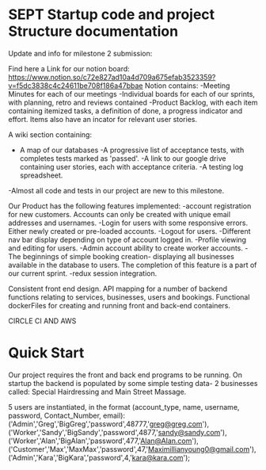 # SEPT Startup code and  project Structure documentation 
Update and info for milestone 2 submission:

Find here a Link for our notion board: https://www.notion.so/c72e827ad10a4d709a675efab3523359?v=f5dc3838c4c24611be708f186a47bbae
Notion contains:
-Meeting Minutes for each of our meetings
-Individual boards for each of our sprints, with planning, retro and reviews contained
-Product Backlog, with each item containing itemized tasks, a definition of done, a progress indicator and effort. Items also have an incator for relevant user stories. 

A wiki section containing:
- A map of our databases
-A progressive list of acceptance tests, with completes tests marked as 'passed'.
-A link to our google drive containing user stories, each with acceptance criteria.
-A testing log spreadsheet.

-Almost all code and tests in our project are new to this milestone.

Our Product has the following features implemented:
-account registration for new customers. Accounts can only be created with unique email addresses and usernames. 
-Login for users with some responsive errors. Either newly created or pre-loaded accounts. 
-Logout for users. 
-Different nav bar display depending on type of account logged in.
-Profile viewing and editing for users. 
-Admin account ability to create worker accounts. 
-The beginnings of simple booking creation- displaying all businesses available in the database to users. The completion of this feature is a part of our current sprint. 
-redux session integration. 

Consistent front end design.
API mapping for a number of backend functions relating to services, businesses, users and bookings. 
Functional dockerFiles for creating and running front and back-end containers. 

CIRCLE CI AND AWS


# Quick Start
Our project requires the front and back end programs to be running. 
On startup the backend is populated by some simple testing data-
2 businesses called: 
Special Hairdressing and Main Street Massage. 

5 users are instantiated, in the format (account_type, name, username, password, Contact_Number, email):
('Admin','Greg','BigGreg','password',48777,'greg@greg.com'),
('Worker','Sandy','BigSandy','password',4877,'sandy@sandy.com'),
('Worker','Alan','BigAlan','password',477,'Alan@Alan.com'),
('Customer','Max','MaxMax','password',47,'Maximillianyoung0@gmail.com'),
('Admin','Kara','BigKara','password',4,'kara@kara.com');


